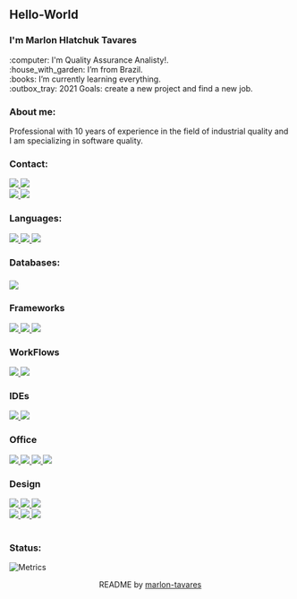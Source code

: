 <h2>Hello-World</h2>

<h3>I'm Marlon Hlatchuk Tavares</h3>

<p>:computer: I'm Quality Assurance Analisty!.<br>
:house_with_garden: I’m from Brazil.<br>
:books: I’m currently learning everything.<br>
:outbox_tray: 2021 Goals: create a new project and find a new job.</p>

<h3>About me:</h3>

<p>Professional with 10 years of experience in the field of industrial quality and I am specializing in software quality.</p>

 <h3>Contact:</h3>

<a href="https://github.com/marlon-tavares">
<img src="https://img.shields.io/badge/GitHub-100000?style=for-the-badge&logo=github&logoColor=white" href /> </a>
<a href="https://www.linkedin.com/in/marlon-tavares/">
<img src="https://img.shields.io/badge/LinkedIn-0077B5?style=for-the-badge&logo=linkedin&logoColor=white" href /> </a><br>
<a href="colocar o link whastapp">
<img src="https://img.shields.io/badge/WhatsApp-25D366?style=for-the-badge&logo=whatsapp&logoColor=white" href /> </a>
<a href="colocar o link behance">
<img src="https://img.shields.io/badge/-Behance-blue?style=for-the-badge&logo=behance&logoColor=white" href /> </a><br>

<h3>Languages:</h3>

<a href="colocar link html5">
<img src="https://img.shields.io/badge/HTML5-E34F26?style=for-the-badge&logo=html5&logoColor=white" href /> </a>
<a href="colocar link css3">
<img src="https://img.shields.io/badge/CSS3-1572B6?style=for-the-badge&logo=css3&logoColor=white" href /> </a>
<a href="colocar link c">
<img src="https://img.shields.io/badge/C-00599C?style=for-the-badge&logo=c&logoColor=white" href /> </a><br>



<h3> Databases:<h3>

<a href="colocar link mySql">
<img src="https://img.shields.io/badge/MySQL-00000F?style=for-the-badge&logo=mysql&logoColor=white" href /> </a><br>

 <h3>Frameworks</h3>
 
<a href="colocar link Postman">
<img src="https://img.shields.io/badge/Postman-FF6C37?style=for-the-badge&logo=Postman&logoColor=white" href /> </a>
<a href="colocar link Selenium">
<img src="https://img.shields.io/badge/Selenium-43B02A?style=for-the-badge&logo=Selenium&logoColor=white" href /> </a>
<a href="colocar link Cypress">
<img src="https://img.shields.io/badge/Cypress-17202C?style=for-the-badge&logo=cypress&logoColor=white" href /> </a><br>

 <h3> WorkFlows</h3>

<a href="colocar link Jira">
<img src="https://img.shields.io/badge/Jira-0052CC?style=for-the-badge&logo=Jira&logoColor=white" href /> </a>
<a href="colocar link Azure">
<img src="https://img.shields.io/badge/Azure_DevOps-0078D7?style=for-the-badge&logo=azure-devops&logoColor=white" href /> </a><br>

 <h3>IDEs</h3>

<a href="colocar link VScode">
<img src="https://img.shields.io/badge/Visual_Studio_Code-0078D4?style=for-the-badge&logo=visual%20studio%20code&logoColor=white" href /> </a>
<a href="colocar link SublimeText">
<img src="https://img.shields.io/badge/sublime_text-%23575757.svg?&style=for-the-badge&logo=sublime-text&logoColor=important" href /> </a>


 <h3>Office</h3>

<a href="colocar link Trello">
<img src="https://img.shields.io/badge/Trello-0052CC?style=for-the-badge&logo=trello&logoColor=white" href /> </a>
<a href="colocar link Excel">
<img src="https://img.shields.io/badge/Microsoft_Excel-217346?style=for-the-badge&logo=microsoft-excel&logoColor=white" href /> </a>
<a href="colocar link Word">
<img src="https://img.shields.io/badge/Microsoft_Word-2B579A?style=for-the-badge&logo=microsoft-word&logoColor=white" href /> </a>
<a href="colocar link PowerPoint">
<img src="https://img.shields.io/badge/Microsoft_PowerPoint-B7472A?style=for-the-badge&logo=microsoft-powerpoint&logoColor=white" href /> </a><br>

 <h3>Design </h3>

<a href="colocar link PSD">
<img src="https://img.shields.io/badge/Adobe%20Photoshop-31A8FF?style=for-the-badge&logo=Adobe%20Photoshop&logoColor=black" href /> </a>
<a href="colocar link AI">
<img src="https://img.shields.io/badge/Adobe%20Illustrator-FF9A00?style=for-the-badge&logo=adobe%20illustrator&logoColor=white" href /> </a>
<a href="colocar link AI">
<img src="https://img.shields.io/badge/Adobe%20Illustrator-FF9A00?style=for-the-badge&logo=adobe%20illustrator&logoColor=white" href /> </a><br>
 <a href="colocar link Wordpress">
<img src="https://img.shields.io/badge/Wordpress-21759B?style=for-the-badge&logo=wordpress&logoColor=white" href /> </a>
<a href="colocar link Wix">
<img src="https://img.shields.io/badge/Wix-000?style=for-the-badge&logo=wix&logoColor=white" href /> </a>
<a href="colocar link Blogger">
<img src="https://img.shields.io/badge/Blogger-FF5722?style=for-the-badge&logo=blogger&logoColor=white" href /> </a><br><br>

 <h3> Status: </h3>

![Metrics](https://metrics.lecoq.io/marlon-tavares?template=terminal&base.header=0&base.activity=0&base.repositories=0&base.metadata=0&languages=1&languages.limit=8&languages.colors=github&languages.threshold=0%25&config.timezone=America%2FToronto)
 
 
 <footer align='center'> README by  <a href='https://github.com/marlon-tavares'> marlon-tavares </a> </footer>
